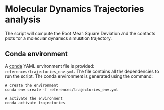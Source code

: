 # Molecular Dynamics Trajectories analysis

The script will compute the Root Mean Square Deviation and the contacts plots for a molecular dynamics simulation trajectory.

## Conda environment

A [conda](https://docs.conda.io/projects/conda/en/latest/index.html) YAML environment file is provided: `references/trajectories_env.yml`. The file contains all the dependencies to run the script.
The conda environment is generated using the command:
```shell script
# create the environment
conda env create -f references/trajectories_env.yml

# activate the environment
conda activate trajectories
```